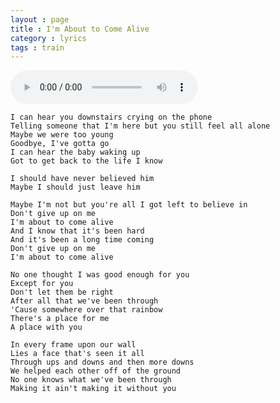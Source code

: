 ```yaml
---
layout : page
title : I'm About to Come Alive
category : lyrics
tags : train
---
```

<audio src="/_media/music/train/im-about-to-come-alive.mp3" controls>   
    <embed 
    src="/_media/music/train/im-about-to-come-alive.mp3"
    width="180"
    height="90"
    loop="false"
    autostart="false" />
</audio>

    I can hear you downstairs crying on the phone
    Telling someone that I'm here but you still feel all alone
    Maybe we were too young
    Goodbye, I've gotta go
    I can hear the baby waking up
    Got to get back to the life I know 

    I should have never believed him
    Maybe I should just leave him 

    Maybe I'm not but you're all I got left to believe in
    Don't give up on me
    I'm about to come alive
    And I know that it's been hard
    And it's been a long time coming
    Don't give up on me
    I'm about to come alive 

    No one thought I was good enough for you
    Except for you
    Don't let them be right
    After all that we've been through
    'Cause somewhere over that rainbow
    There's a place for me
    A place with you 

    In every frame upon our wall
    Lies a face that's seen it all
    Through ups and downs and then more downs
    We helped each other off of the ground
    No one knows what we've been through
    Making it ain't making it without you